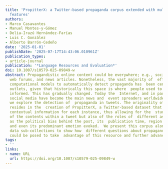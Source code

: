 ```yaml
---
title: 'PropitterX: a Twitter-based propaganda corpus extended with multiple  contextual
  features'
authors:
- Marco Casavantes
- Manuel Montes-y-Gómez
- Delia-Irazú Hernández-Farías
- Luis C. González
- Alberto Barrón-Cedeño
date: '2025-01-01'
publishDate: '2025-07-17T14:43:06.010961Z'
publication_types:
- article-journal
publication: '*Language Resources and Evaluation*'
doi: 10.1007/s10579-025-09849-w
abstract: Propagandistic online content could be everywhere; e.g., social  media,
  web forums, and news articles. Nonetheless, the vast majority of  efforts to build
  computational models to automatically detect propaganda has  been centered on news
  outlets, given that historically this space is where  people used to attend to get
  informed. This has gradually changed. Today the  Internet, and in particular some
  social media have become the main news and  event spreaders worldwide. In this study,
  we explore the detection of  propaganda in tweets. The originality of our contribution
  resides in the  creation of PropitterX, a Twitter-based dataset that we extend by  incorporating
  contextual information for each instance, thus allowing for the  study not only
  of the contents within a tweet but also of the roles of  different aspects, such
  as the political bias behind the post, its  publication time, region of origin,
  and even its predominant emotion evoked.  We present this corpus alongside four
  data sub-collections to show how  different questions about propaganda detection
  could be posed to take  advantage of this resource and further advance in this task.
tags:
- ''
links:
- name: URL
  url: https://doi.org/10.1007/s10579-025-09849-w
---
```

